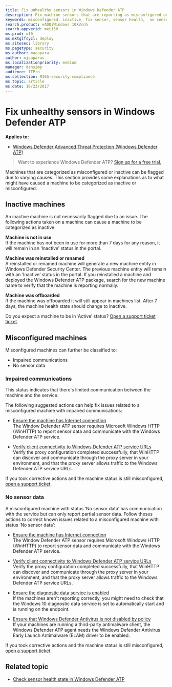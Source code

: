 ```yaml
---
title: Fix unhealthy sensors in Windows Defender ATP
description: Fix machine sensors that are reporting as misconfigured or inactive so that the service receives data from the machine.
keywords: misconfigured, inactive, fix sensor, sensor health,  no sensor data, sensor data, impaired communications, communication
search.product: eADQiWindows 10XVcnh
search.appverid: met150
ms.prod: w10
ms.mktglfcycl: deploy
ms.sitesec: library
ms.pagetype: security
ms.author: macapara
author: mjcaparas
ms.localizationpriority: medium
manager: dansimp
audience: ITPro
ms.collection: M365-security-compliance 
ms.topic: article
ms.date: 10/23/2017
---
```


# Fix unhealthy sensors in Windows Defender ATP

**Applies to:**


- [Windows Defender Advanced Threat Protection (Windows Defender ATP)](https://go.microsoft.com/fwlink/p/?linkid=2069559)



>Want to experience Windows Defender ATP? [Sign up for a free trial.](https://www.microsoft.com/en-us/WindowsForBusiness/windows-atp?ocid=docs-wdatp-fixsensor-abovefoldlink)

Machines that are categorized as misconfigured or inactive can be flagged due to varying causes. This section provides some explanations as to what might have caused a machine to be categorized as inactive or misconfigured.

## Inactive machines

An inactive machine is not necessarily flagged due to an issue. The following actions taken on a machine can cause a machine to be categorized as inactive:

**Machine is not in use**</br>
If the machine has not been in use for more than 7 days for any reason, it will remain in an ‘Inactive’ status in the portal.

**Machine was reinstalled or renamed**</br>
A reinstalled or renamed machine will generate a new machine entity in Windows Defender Security Center. The previous machine entity will remain with an ‘Inactive’ status in the portal. If you reinstalled a machine and deployed the Windows Defender ATP package, search for the new machine name to verify that the machine is reporting normally.

**Machine was offboarded**</br>
If the machine was offboarded it will still appear in machines list. After 7 days, the machine health state should change to inactive.

Do you expect a machine to be in ‘Active’ status? [Open a support ticket ticket](https://support.microsoft.com/getsupport?wf=0&tenant=ClassicCommercial&oaspworkflow=start_1.0.0.0&locale=en-us&supportregion=en-us&pesid=16055&ccsid=636206786382823561).

## Misconfigured machines
Misconfigured machines can further be classified to:
  - Impaired communications
  - No sensor data

### Impaired communications
This status indicates that there's limited communication between the machine and the service.

The following suggested actions can help fix issues related to a misconfigured machine with impaired communications:

- [Ensure the machine has Internet connection](troubleshoot-onboarding-windows-defender-advanced-threat-protection.md#troubleshoot-onboarding-issues-on-the-machine)</br>
  The Window Defender ATP sensor requires Microsoft Windows HTTP (WinHTTP) to report sensor data and communicate with the Windows Defender ATP service.

- [Verify client connectivity to Windows Defender ATP service URLs](configure-proxy-internet-windows-defender-advanced-threat-protection.md#verify-client-connectivity-to-windows-defender-atp-service-urls)</br>
  Verify the proxy configuration completed successfully, that WinHTTP can discover and communicate through the proxy server in your environment, and that the proxy server allows traffic to the Windows Defender ATP service URLs.

If you took corrective actions and the machine status is still misconfigured, [open a support ticket](https://go.microsoft.com/fwlink/?LinkID=761093&clcid=0x409).

### No sensor data
A misconfigured machine with status ‘No sensor data’ has communication with the service but can only report partial sensor data.
Follow theses actions to correct known issues related to a misconfigured machine with status ‘No sensor data’:

- [Ensure the machine has Internet connection](troubleshoot-onboarding-windows-defender-advanced-threat-protection.md#troubleshoot-onboarding-issues-on-the-machine)</br>
  The Window Defender ATP sensor requires Microsoft Windows HTTP (WinHTTP) to report sensor data and communicate with the Windows Defender ATP service.

- [Verify client connectivity to Windows Defender ATP service URLs](configure-proxy-internet-windows-defender-advanced-threat-protection.md#verify-client-connectivity-to-windows-defender-atp-service-urls)</br>
  Verify the proxy configuration completed successfully, that WinHTTP can discover and communicate through the proxy server in your environment, and that the proxy server allows traffic to the Windows Defender ATP service URLs.

- [Ensure the diagnostic data service is enabled](troubleshoot-onboarding-windows-defender-advanced-threat-protection.md#ensure-the-diagnostics-service-is-enabled)</br>
If the machines aren't reporting correctly, you might need to check that the Windows 10 diagnostic data service is set to automatically start and is running on the endpoint.

- [Ensure that Windows Defender Antivirus is not disabled by policy](troubleshoot-onboarding-windows-defender-advanced-threat-protection.md#ensure-that-windows-defender-antivirus-is-not-disabled-by-a-policy)</br>
If your machines are running a third-party antimalware client, the Windows Defender ATP agent needs the Windows Defender Antivirus Early Launch Antimalware (ELAM) driver to be enabled.

If you took corrective actions and the machine status is still misconfigured, [open a support ticket](https://go.microsoft.com/fwlink/?LinkID=761093&clcid=0x409).

## Related topic
- [Check sensor health state in Windows Defender ATP](check-sensor-status-windows-defender-advanced-threat-protection.md)
